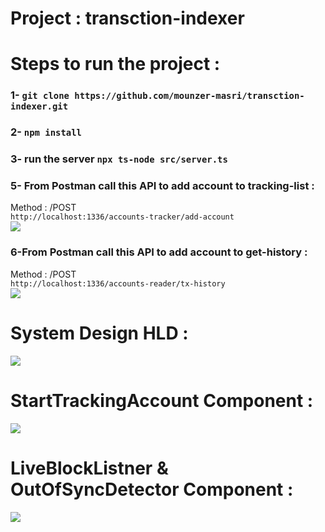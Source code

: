 # Project : transction-indexer  
   
# Steps to run the project : 
### 1- ```git clone https://github.com/mounzer-masri/transction-indexer.git```  
### 2- ```npm install```   
### 3- run the server ```npx ts-node src/server.ts```
### 5- From Postman call this API to add account to tracking-list :  
Method : /POST  
```http://localhost:1336/accounts-tracker/add-account```   
![](./img/api1.PNG)   

### 6-From Postman call this API to add account to get-history :    
Method : /POST  
```http://localhost:1336/accounts-reader/tx-history```   
![](./img/api2.PNG)  
 
   
   
# System Design HLD : 

 ![](./img/transaction-indexer-system.drawio.png)  

   
      
# StartTrackingAccount Component : 
 ![](./img/Add-Account-to-Tracking-list.drawio.png) 
    
    
    
# LiveBlockListner & OutOfSyncDetector Component : 
 ![](./img/backfiller.drawio.png) 
 
